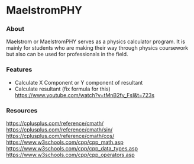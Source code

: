 # MaelstromPHY
### About ###
Maelstrom or MaelstromPHY serves as a physics calculator program. It is mainly for students who are making their way through physics coursework but also can be used for professionals in the field.
### Features ###
- Calculate X Component or Y component of resultant
- Calculate resultant (fix formula for this) https://www.youtube.com/watch?v=tMnB2fv_FsI&t=723s
### Resources ###
https://cplusplus.com/reference/cmath/
https://cplusplus.com/reference/cmath/sin/
https://cplusplus.com/reference/cmath/cos/
https://www.w3schools.com/cpp/cpp_math.asp
https://www.w3schools.com/cpp/cpp_data_types.asp
https://www.w3schools.com/cpp/cpp_operators.asp
